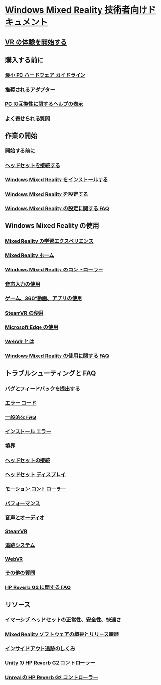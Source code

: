 # [Windows Mixed Reality 技術者向けドキュメント](index.yml)
## [VR の体験を開始する](vr-journey.md)

## 購入する前に
<!-- ### [What is Windows Mixed Reality?](windows-mixed-reality.md) -->
### [最小 PC ハードウェア ガイドライン](windows-mixed-reality-minimum-pc-hardware-compatibility-guidelines.md)
### [推奨されるアダプター](recommended-adapters-for-windows-mixed-reality-capable-pcs.md)
### [PC の互換性に関するヘルプの表示](get-help-with-pc-compatibility.md)
### [よく寄せられる質問](before-you-buy-faqs.md)

## 作業の開始
### [開始する前に](before-you-start.md)
### [ヘッドセットを接続する](plug-in-your-headset.md)
### [Windows Mixed Reality をインストールする](install-windows-mixed-reality.md)
### [Windows Mixed Reality を設定する](set-up-windows-mixed-reality.md)
### [Windows Mixed Reality の設定に関する FAQ](wmr-setup-faq.md)

## Windows Mixed Reality の使用
### [Mixed Reality の学習エクスペリエンス](learn-mixed-reality.md)
### [Mixed Reality ホーム](your-mixed-reality-home.md)
### [Windows Mixed Reality のコントローラー](controllers-in-wmr.md)
### [音声入力の使用](using-speech-in-wmr.md)
### [ゲーム、360°動画、アプリの使用](using-games-and-apps-in-windows-mixed-reality.md)
### [SteamVR の使用](using-steamvr-with-windows-mixed-reality.md)
### [Microsoft Edge の使用](using-microsoft-edge.md)
### [WebVR とは](webvr.md)
### [Windows Mixed Reality の使用に関する FAQ](using-wmr-faq.md)

## トラブルシューティングと FAQ
### [バグとフィードバックを提出する](filing-feedback.md)
### [エラー コード](error-codes.md)
### [一般的な FAQ](troubleshooting-windows-mixed-reality.md)
### [インストール エラー](installation_errors.md)
### [境界](boundary-questions.md)
### [ヘッドセットの接続](headset-connectivity.md)
### [ヘッドセット ディスプレイ](headset-display.md)
### [モーション コントローラー](motion-controller-problems.md)
### [パフォーマンス](performance-questions.md)
### [音声とオーディオ](speech-and-audio.md)
### [SteamVR](steamvr-questions.md)
### [追跡システム](tracking.md)
### [WebVR](webvr-questions.md)
### [その他の質問](other-questions.md)
### [HP Reverb G2 に関する FAQ](reverbG2-faq.md)

## リソース
### [イマーシブ ヘッドセットの正常性、安全性、快適さ](wmr-health-safety-comfort.md)
### [Mixed Reality ソフトウェアの概要とリリース履歴](mixed-reality-software.md)
### [インサイドアウト追跡のしくみ](tracking-system.md)
### [Unity の HP Reverb G2 コントローラー](https://docs.microsoft.com/windows/mixed-reality/develop/unity/unity-reverb-g2-controllers)
### [Unreal の HP Reverb G2 コントローラー](https://docs.microsoft.com/windows/mixed-reality/develop/unreal/unreal-reverb-g2-controllers)

